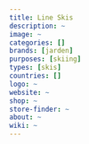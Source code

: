 ```yaml
---
title: Line Skis
description: ~
image: ~
categories: []
brands: [jarden]
purposes: [skiing]
types: [skis]
countries: []
logo: ~
website: ~
shop: ~
store-finder: ~
about: ~
wiki: ~
---
```

